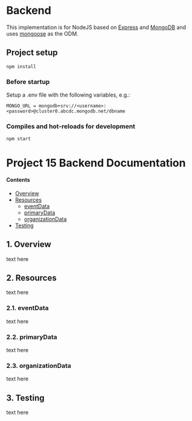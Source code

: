 # Backend

This implementation is for NodeJS based on [Express](https://expressjs.com/) and [MongoDB](https://www.mongodb.com/) and uses [mongoose](https://mongoosejs.com/) as the ODM.

## Project setup
```
npm install
```

### Before startup 
Setup a .env file with the following variables, e.g.:

```
MONGO_URL = mongodb+srv://<username>:<password>@cluster0.abcdc.mongodb.net/dbname
```

### Compiles and hot-reloads for development
```
npm start
```
# Project 15 Backend Documentation

#### Contents

- [Overview](#1-overview)
- [Resources](#2-resources)
  - [eventData](#21-eventdata)
  - [primaryData](#22-primarydata)
  - [organizationData](#23-organizationdata)
- [Testing](#3-testing)

## 1. Overview
text here

## 2. Resources
text here

###  2.1. eventData
text here

###  2.2. primaryData
text here

###  2.3. organizationData
text here

## 3. Testing
text here
